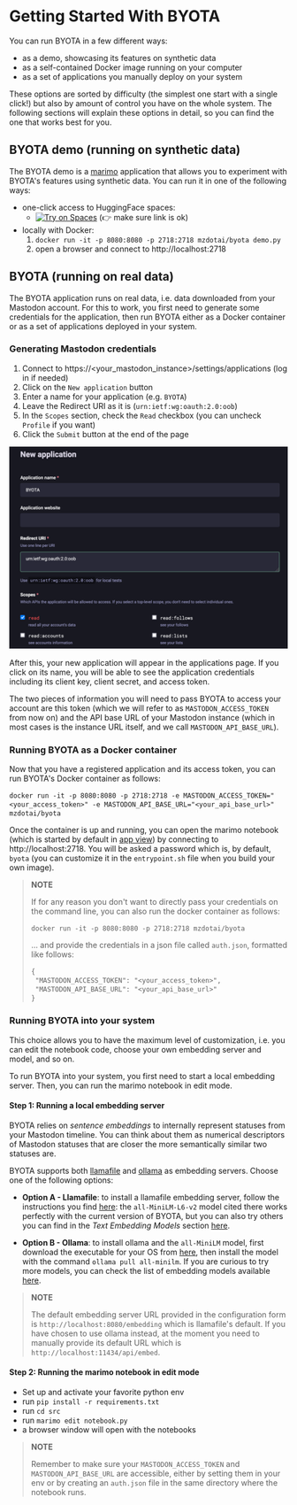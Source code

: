 # Getting Started With BYOTA

You can run BYOTA in a few different ways:

- as a demo, showcasing its features on synthetic data
- as a self-contained Docker image running on your computer
- as a set of applications you manually deploy on your system

These options are sorted by difficulty (the simplest one start with a single click!) but also by amount of control you have on the whole system. The following sections will explain these options in detail, so you can find the one that works best for you.

## BYOTA demo (running on synthetic data)

The BYOTA demo is a [marimo](https://marimo.io/) application that allows you to experiment with BYOTA's features using synthetic data. You can run it in one of the following ways:

- one-click access to HuggingFace spaces:
  - [![Try on Spaces](https://img.shields.io/badge/%F0%9F%A4%97%20Try%20on-Spaces-blue)](https://huggingface.co/spaces/mozilla-ai/byota)  (👉 make sure link is ok)
- locally with Docker:
  1. `docker run -it -p 8080:8080 -p 2718:2718 mzdotai/byota demo.py`
  1. open a browser and connect to http://localhost:2718


## BYOTA (running on real data)

The BYOTA application runs on real data, i.e. data downloaded from your Mastodon account. For this to work, you first need to generate some credentials for the application, then run BYOTA either as a Docker container or as a set of applications deployed in your system.

### Generating Mastodon credentials

1. Connect to https://<your_mastodon_instance>/settings/applications (log in if needed)
1. Click on the `New application` button
1. Enter a name for your application (e.g. `BYOTA`)
1. Leave the Redirect URI as it is (`urn:ietf:wg:oauth:2.0:oob`)
1. In the `Scopes` section, check the `Read` checkbox (you can uncheck `Profile` if you want)
1. Click the `Submit` button at the end of the page

![alt text](images/mastodon_credentials.png)

After this, your new application will appear in the applications page. If you click on its name, you will be able to see the application credentials including its client key, client secret, and access token.

The two pieces of information you will need to pass BYOTA to access your account are this token (which we will refer to as `MASTODON_ACCESS_TOKEN` from now on) and the API base URL of your Mastodon instance (which in most cases is the instance URL itself, and we call `MASTODON_API_BASE_URL`).

### Running BYOTA as a Docker container

Now that you have a registered application and its access token, you can run BYOTA's Docker container as follows:

```
docker run -it -p 8080:8080 -p 2718:2718 -e MASTODON_ACCESS_TOKEN="<your_access_token>" -e MASTODON_API_BASE_URL="<your_api_base_url>" mzdotai/byota
```

Once the container is up and running, you can open the marimo notebook (which is started by default in [app view](https://docs.marimo.io/guides/apps/)) by connecting to http://localhost:2718. You will be asked a password which is, by default, `byota` (you can customize it in the `entrypoint.sh` file when you build your own image).

> **NOTE**
>
> If for any reason you don't want to directly pass your credentials on the command line, you can also run the docker container as follows:
>
>```
>docker run -it -p 8080:8080 -p 2718:2718 mzdotai/byota
>```
>
>... and provide the credentials in a json file called `auth.json`, formatted like follows:
>
>```
>{
>  "MASTODON_ACCESS_TOKEN": "<your_access_token>",
>  "MASTODON_API_BASE_URL": "<your_api_base_url>"
>}
>```


### Running BYOTA into your system

This choice allows you to have the maximum level of customization, i.e. you can edit the notebook code, choose your own embedding server and model, and so on.

To run BYOTA into your system, you first need to start a local embedding server. Then, you can run the marimo notebook in edit mode.

#### Step 1: Running a local embedding server

BYOTA relies on *sentence embeddings* to internally represent statuses from your Mastodon timeline. You can think about them as numerical descriptors of Mastodon statuses that are closer the more semantically similar two statuses are.

BYOTA supports both [llamafile](https://github.com/Mozilla-Ocho/llamafile) and [ollama](https://ollama.com/) as embedding servers. Choose one of the following options:

- **Option A - Llamafile**: to install a llamafile embedding server, follow the instructions you find
  [here](https://github.com/Mozilla-Ocho/llamafile/blob/main/llamafile/server/doc/getting_started.md):
  the `all-MiniLM-L6-v2` model cited there works perfectly with the current version of BYOTA, but you can also try others you can find in the *Text Embedding Models* section [here](https://github.com/Mozilla-Ocho/llamafile/).

- **Option B - Ollama**: to install ollama and the `all-MiniLM` model, first download the executable for your OS from [here](https://ollama.com/),
  then install the model with the command `ollama pull all-minilm`. If you are curious to try more models,
  you can check the list of embedding models available [here](https://ollama.com/search?c=embedding).

>**NOTE**
>
>The default embedding server URL provided in the configuration form is `http://localhost:8080/embedding` which is llamafile's default.
>If you have chosen to use ollama instead, at the moment you need to manually provide its default URL which is `http://localhost:11434/api/embed`.

#### Step 2: Running the marimo notebook in edit mode

- Set up and activate your favorite python env
- run `pip install -r requirements.txt`
- run `cd src`
- run `marimo edit notebook.py`
- a browser window will open with the notebooks

>**NOTE**
>
>Remember to make sure your `MASTODON_ACCESS_TOKEN` and `MASTODON_API_BASE_URL` are accessible, either by setting them in your env or by creating an `auth.json` file in the same directory where the notebook runs.
